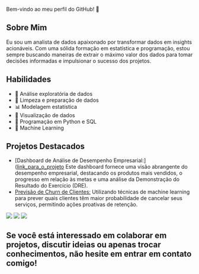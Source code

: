 Bem-vindo ao meu perfil do GitHub! 👋

## Sobre Mim
Eu sou um analista de dados apaixonado por transformar dados em insights acionáveis. Com uma sólida formação em estatística e programação, estou sempre buscando maneiras de extrair o máximo valor dos dados para tomar decisões informadas e impulsionar o sucesso dos projetos.

## Habilidades
- 🔭 Análise exploratória de dados
- 🧹 Limpeza e preparação de dados
- 📊 Modelagem estatística
- 🎲 Visualização de dados
- 🐍 Programação em Python e SQL
- 🤖 Machine Learning

## Projetos Destacados
- [Dashboard de Análise de Desempenho Empresarial:]([link_para_o_projeto](https://app.powerbi.com/reportEmbed?reportId=aa3774b3-a169-4545-9e37-f1a278dc20ad&autoAuth=true&ctid=2d2d531a-2b9f-4727-b685-753cb31db710) Este dashboard fornece uma visão abrangente do desempenho empresarial, destacando os produtos mais vendidos, o progresso em relação às metas e uma análise da Demonstração do Resultado do Exercício (DRE).
- [Previsão de Churn de Clientes:](link_para_o_projeto) Utilizando técnicas de machine learning para prever quais clientes têm maior probabilidade de cancelar seus serviços, permitindo ações proativas de retenção.

<div> 
  <a href="https://instagram.com/georgehenriquec_" target="_blank"><img src="https://img.shields.io/badge/-Instagram-%23E4405F?style=for-the-badge&logo=instagram&logoColor=white" target="_blank"></a>
  <a href = "mailto:george@ichamou.tech"><img src="https://img.shields.io/badge/-Gmail-%23333?style=for-the-badge&logo=gmail&logoColor=white" target="_blank"></a>
  <a href="https://www.linkedin.com/in/georgehenriquecardoso" target="_blank"><img src="https://img.shields.io/badge/-LinkedIn-%230077B5?style=for-the-badge&logo=linkedin&logoColor=white" target="_blank"></a> 
  
</div>

## Se você está interessado em colaborar em projetos, discutir ideias ou apenas trocar conhecimentos, não hesite em entrar em contato comigo!
